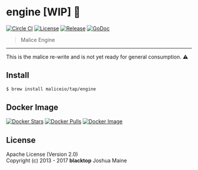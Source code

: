 engine [WIP] :construction:
============

[![Circle CI](https://circleci.com/gh/maliceio/engine.png?style=shield)](https://circleci.com/gh/maliceio/engine) [![License](https://img.shields.io/badge/licence-Apache%202.0-blue.svg)](LICENSE) [![Release](https://img.shields.io/github/release/maliceio/engine.svg)](https://github.com/maliceio/engine/releases/latest) [![GoDoc](https://godoc.org/github.com/maliceio/engine?status.svg)](https://godoc.org/github.com/maliceio/engine) 

> Malice Engine

---

This is the malice re-write and is not yet ready for general consumption. :warning:

Install
-------

```sh
$ brew install maliceio/tap/engine
```

Docker Image
------------

[![Docker Stars](https://img.shields.io/docker/stars/malice/engine.svg)](https://hub.docker.com/r/malice/engine/) [![Docker Pulls](https://img.shields.io/docker/pulls/malice/engine.svg)](https://hub.docker.com/r/malice/engine/) [![Docker Image](https://img.shields.io/badge/docker%20image-14.4MB-blue.svg)](https://hub.docker.com/r/malice/engine/)

License
-------

Apache License (Version 2.0)  
Copyright (c) 2013 - 2017 **blacktop** Joshua Maine
